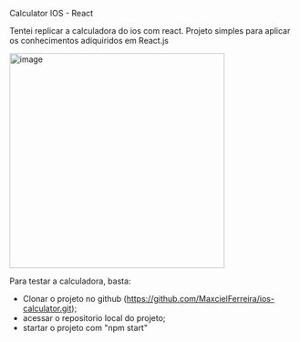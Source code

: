 Calculator IOS - React

Tentei replicar a calculadora do ios com react.
Projeto simples para aplicar os conhecimentos adiquiridos em React.js

<img width="377" alt="image" src="https://github.com/MaxcielFerreira/ios-calculator/assets/145124525/f0c086d0-2270-48a7-9232-5f3ccbef2ea8">

Para testar a calculadora, basta:

- Clonar o projeto no github (https://github.com/MaxcielFerreira/ios-calculator.git);
- acessar o repositorio local do projeto;
- startar o projeto com "npm start"
